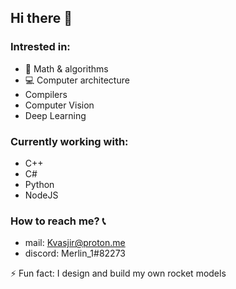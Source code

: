 ## Hi there 👋

### Intrested in:
- :abacus: Math & algorithms
- :computer: Computer architecture
- Compilers
- Computer Vision
- Deep Learning

### Currently working with:
- C++ 
- C#
- Python
- NodeJS

### How to reach me? 	:telephone_receiver:
- mail: Kvasjir@proton.me
- discord: Merlin_1#82273

⚡ Fun fact: I design and build my own rocket models

